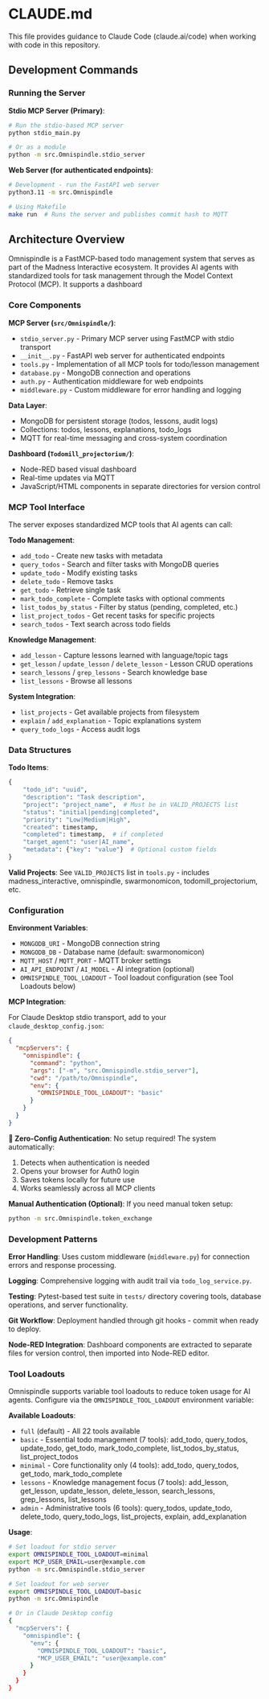 # CLAUDE.md

This file provides guidance to Claude Code (claude.ai/code) when working with code in this repository.

## Development Commands

### Running the Server

**Stdio MCP Server (Primary)**:
```bash
# Run the stdio-based MCP server
python stdio_main.py

# Or as a module
python -m src.Omnispindle.stdio_server
```

**Web Server (for authenticated endpoints)**:
```bash
# Development - run the FastAPI web server
python3.11 -m src.Omnispindle

# Using Makefile
make run  # Runs the server and publishes commit hash to MQTT
```


## Architecture Overview

Omnispindle is a FastMCP-based todo management system that serves as part of the Madness Interactive ecosystem. It provides AI agents with standardized tools for task management through the Model Context Protocol (MCP).
It supports a dashboard 

### Core Components

**MCP Server (`src/Omnispindle/`)**:
- `stdio_server.py` - Primary MCP server using FastMCP with stdio transport
- `__init__.py` - FastAPI web server for authenticated endpoints
- `tools.py` - Implementation of all MCP tools for todo/lesson management
- `database.py` - MongoDB connection and operations
- `auth.py` - Authentication middleware for web endpoints
- `middleware.py` - Custom middleware for error handling and logging

**Data Layer**:
- MongoDB for persistent storage (todos, lessons, audit logs)
- Collections: todos, lessons, explanations, todo_logs
- MQTT for real-time messaging and cross-system coordination

**Dashboard (`Todomill_projectorium/`)**:
- Node-RED based visual dashboard
- Real-time updates via MQTT
- JavaScript/HTML components in separate directories for version control

### MCP Tool Interface

The server exposes standardized MCP tools that AI agents can call:

**Todo Management**:
- `add_todo` - Create new tasks with metadata
- `query_todos` - Search and filter tasks with MongoDB queries
- `update_todo` - Modify existing tasks
- `delete_todo` - Remove tasks
- `get_todo` - Retrieve single task
- `mark_todo_complete` - Complete tasks with optional comments
- `list_todos_by_status` - Filter by status (pending, completed, etc.)
- `list_project_todos` - Get recent tasks for specific projects
- `search_todos` - Text search across todo fields

**Knowledge Management**:
- `add_lesson` - Capture lessons learned with language/topic tags
- `get_lesson` / `update_lesson` / `delete_lesson` - Lesson CRUD operations
- `search_lessons` / `grep_lessons` - Search knowledge base
- `list_lessons` - Browse all lessons

**System Integration**:
- `list_projects` - Get available projects from filesystem
- `explain` / `add_explanation` - Topic explanations system
- `query_todo_logs` - Access audit logs

### Data Structures

**Todo Items**:
```python
{
    "todo_id": "uuid",
    "description": "Task description",
    "project": "project_name",  # Must be in VALID_PROJECTS list
    "status": "initial|pending|completed",
    "priority": "Low|Medium|High",
    "created": timestamp,
    "completed": timestamp,  # if completed
    "target_agent": "user|AI_name",
    "metadata": {"key": "value"}  # Optional custom fields
}
```

**Valid Projects**: See `VALID_PROJECTS` list in `tools.py` - includes madness_interactive, omnispindle, swarmonomicon, todomill_projectorium, etc.

### Configuration

**Environment Variables**:
- `MONGODB_URI` - MongoDB connection string
- `MONGODB_DB` - Database name (default: swarmonomicon)
- `MQTT_HOST` / `MQTT_PORT` - MQTT broker settings
- `AI_API_ENDPOINT` / `AI_MODEL` - AI integration (optional)
- `OMNISPINDLE_TOOL_LOADOUT` - Tool loadout configuration (see Tool Loadouts below)

**MCP Integration**: 

For Claude Desktop stdio transport, add to your `claude_desktop_config.json`:
```json
{
  "mcpServers": {
    "omnispindle": {
      "command": "python",
      "args": ["-m", "src.Omnispindle.stdio_server"],
      "cwd": "/path/to/Omnispindle",
      "env": {
        "OMNISPINDLE_TOOL_LOADOUT": "basic"
      }
    }
  }
}
```

**🚀 Zero-Config Authentication**:
No setup required! The system automatically:
1. Detects when authentication is needed
2. Opens your browser for Auth0 login
3. Saves tokens locally for future use
4. Works seamlessly across all MCP clients

**Manual Authentication (Optional)**:
If you need manual token setup:
```bash
python -m src.Omnispindle.token_exchange
```

### Development Patterns

**Error Handling**: Uses custom middleware (`middleware.py`) for connection errors and response processing.

**Logging**: Comprehensive logging with audit trail via `todo_log_service.py`.

**Testing**: Pytest-based test suite in `tests/` directory covering tools, database operations, and server functionality.

**Git Workflow**: Deployment handled through git hooks - commit when ready to deploy.

**Node-RED Integration**: Dashboard components are extracted to separate files for version control, then imported into Node-RED editor.

### Tool Loadouts

Omnispindle supports variable tool loadouts to reduce token usage for AI agents. Configure via the `OMNISPINDLE_TOOL_LOADOUT` environment variable:

**Available Loadouts**:
- `full` (default) - All 22 tools available
- `basic` - Essential todo management (7 tools): add_todo, query_todos, update_todo, get_todo, mark_todo_complete, list_todos_by_status, list_project_todos
- `minimal` - Core functionality only (4 tools): add_todo, query_todos, get_todo, mark_todo_complete
- `lessons` - Knowledge management focus (7 tools): add_lesson, get_lesson, update_lesson, delete_lesson, search_lessons, grep_lessons, list_lessons
- `admin` - Administrative tools (6 tools): query_todos, update_todo, delete_todo, query_todo_logs, list_projects, explain, add_explanation

**Usage**:
```bash
# Set loadout for stdio server
export OMNISPINDLE_TOOL_LOADOUT=minimal
export MCP_USER_EMAIL=user@example.com
python -m src.Omnispindle.stdio_server

# Set loadout for web server
export OMNISPINDLE_TOOL_LOADOUT=basic
python -m src.Omnispindle

# Or in Claude Desktop config
{
  "mcpServers": {
    "omnispindle": {
      "env": {
        "OMNISPINDLE_TOOL_LOADOUT": "basic",
        "MCP_USER_EMAIL": "user@example.com"
      }
    }
  }
}
```
